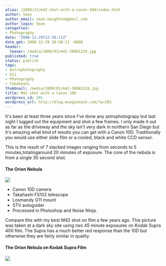 ```yaml
---
alias: /2008/12/m42-shot-with-a-canon-10d/index.html
author: Sean
author_email: sean.houghton@gmail.com
author_login: Sean
categories:
- Photography
date: "2008-12-29T12:58:11Z"
date_gmt: 2008-12-29 20:58:11 -0800
header:
  teaser: /media/2009/01/m42-20081228.jpg
published: true
status: publish
tags:
- Astrophotography
- G11
- Photography
- Takahashi
thumbnail: /media/2009/01/m42-20081228.jpg
title: M42 shot with a Canon 10D
wordpress_id: 201
wordpress_url: http://blog.mungosmash.com/?p=201
---
```

It's been at least three years since I've done any astrophotograpy but last night I lugged out the equipment and shot a few frames.  I only made it out as far as the driveway and the sky isn't very dark in northern San Diego but it's amazing what kind of results you can get with a Canon 10D. Traditionally you would use either slide film or a cooled, black and white CCD sensor.

This is the result of 7 stacked images ranging from seconds to 5 minutes,totalingaround 20 minutes of exposure. The core of the nebula is from a single 30 second shot.


#### The Orion Nebula

[![]({{site.url_root}}/media/2008/12/m42-20081228-01.jpg)]({{site.url_root}}/media/2008/12/m42-20081228-01.jpg)

- Canon 10D camera
- Takahashi FS102 telescope
- Losmandy G11 mount
- STV autoguider
- Processed in Photoshop and Noise Ninja.

Compare this with my best M42 shot on film a few years ago. This picture was taken at a dark sky site using two 45 minute exposures on Kodak Supra 400 film. The Supra has a much better red response than the 10D but otherwise they are fairly similar in quality.

#### The Orion Nebula on Kodak Supra Film

[![]({{site.url_root}}/media/2008/12/m42_03-300x198.jpg)]({{site.url_root}}/media/2008/12/m42_03.jpg)
